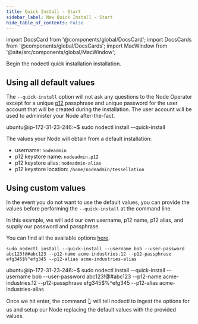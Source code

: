 ```yaml
---
title: Quick Install - Start
sidebar_label: New Quick Install - Start 
hide_table_of_contents: False
---
```

<intro-end />

import DocsCard from '@components/global/DocsCard';
import DocsCards from '@components/global/DocsCards';
import MacWindow from '@site/src/components/global/MacWindow';

<head>
  <title>Constellation Network Automation with nodectl</title>
  <meta
    name="description"
    content="nodectl new quick installation"
  />
</head>

Begin the nodectl quick installation installation.

## Using all default values

The `--quick-install` option will not ask any questions to the Node Operator except for a unique [p12](/validate/validator/p12) passphrase and unique password for the user account that will be created during the installation.  The user account will be used to administer your Node after-the-fact.

<MacWindow>
ubuntu@ip-172-31-23-246:~$ sudo nodectl install --quick-install
</MacWindow>

The values your Node will obtain from a default installation:
- username: `nodeadmin`
- p12 keystore name: `nodeadmin.p12`
- p12 keystore alias: `nodeadmin-alias`
- p12 keystore location: `/home/nodeadmin/tessellation`

## Using custom values

In the event you do not want to use the default values, you can provide the values before performing the `--quick-install` at the command line.

In this example, we will add our own username, p12 name, p12 alias, and supply our password and passphrase. 

You can find all the available options [here](/validate/automated/nodectl-commands#install).

```
sudo nodectl install --quick-install --username bob --user-password abc123!@#abc123 --p12-name acme-industries.12 --p12-passphrase efg345$%^efg345 --p12-alias acme-industries-alias 
```
<MacWindow>
ubuntu@ip-172-31-23-246:~$ sudo nodectl install --quick-install --username bob --user-password abc123!@#abc123 --p12-name acme-industries.12 --p12-passphrase efg345$%^efg345 --p12-alias acme-industries-alias 
</MacWindow>

Once we hit enter, the command 👆 will tell nodectl to ingest the options for us and setup our Node replacing the default values with the provided values.




